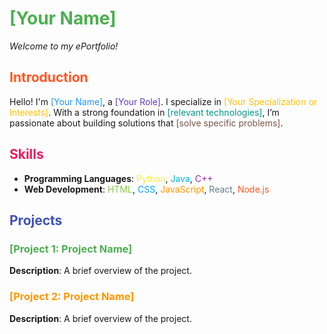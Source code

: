 # <span style="color:#4CAF50">[Your Name]</span>
_Welcome to my ePortfolio!_

## <span style="color:#FF5722">Introduction</span>
Hello! I'm <span style="color:#2196F3">[Your Name]</span>, a <span style="color:#673AB7">[Your Role]</span>. I specialize in <span style="color:#FFC107">[Your Specialization or Interests]</span>. With a strong foundation in <span style="color:#009688">[relevant technologies]</span>, I’m passionate about building solutions that <span style="color:#795548">[solve specific problems]</span>.

## <span style="color:#E91E63">Skills</span>
- **Programming Languages**: <span style="color:#FFEB3B">Python</span>, <span style="color:#00BCD4">Java</span>, <span style="color:#9C27B0">C++</span>
- **Web Development**: <span style="color:#8BC34A">HTML</span>, <span style="color:#03A9F4">CSS</span>, <span style="color:#FF9800">JavaScript</span>, <span style="color:#607D8B">React</span>, <span style="color:#FF5722">Node.js</span>

## <span style="color:#3F51B5">Projects</span>
### <span style="color:#4CAF50">[Project 1: Project Name]</span>
**Description**: A brief overview of the project.

### <span style="color:#FF9800">[Project 2: Project Name]</span>
**Description**: A brief overview of the project.
